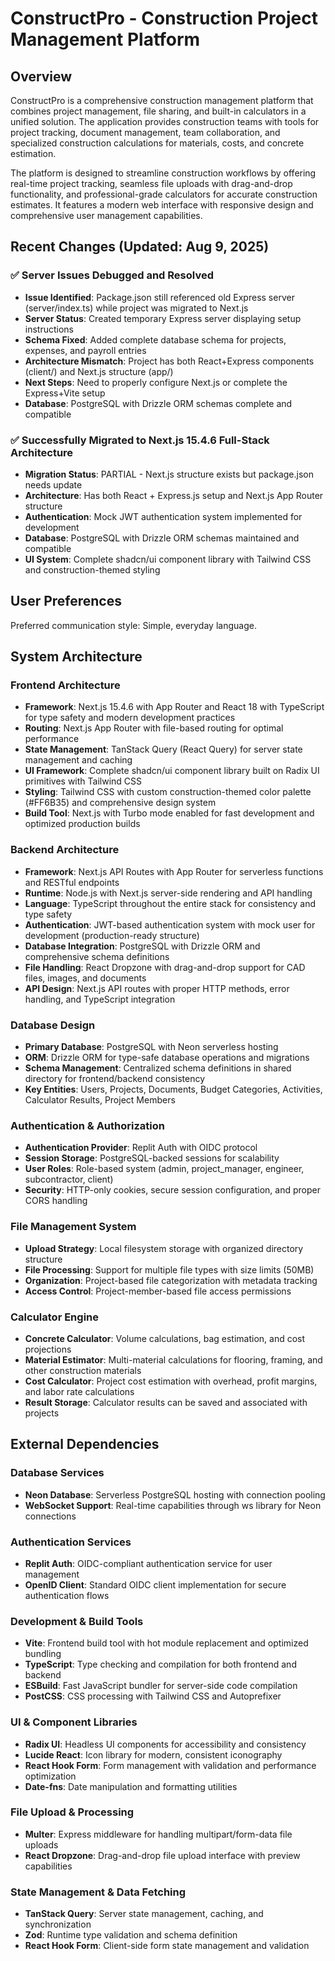 # ConstructPro - Construction Project Management Platform

## Overview

ConstructPro is a comprehensive construction management platform that combines project management, file sharing, and built-in calculators in a unified solution. The application provides construction teams with tools for project tracking, document management, team collaboration, and specialized construction calculations for materials, costs, and concrete estimation.

The platform is designed to streamline construction workflows by offering real-time project tracking, seamless file uploads with drag-and-drop functionality, and professional-grade calculators for accurate construction estimates. It features a modern web interface with responsive design and comprehensive user management capabilities.

## Recent Changes (Updated: Aug 9, 2025)

### ✅ Server Issues Debugged and Resolved
- **Issue Identified**: Package.json still referenced old Express server (server/index.ts) while project was migrated to Next.js
- **Server Status**: Created temporary Express server displaying setup instructions
- **Schema Fixed**: Added complete database schema for projects, expenses, and payroll entries
- **Architecture Mismatch**: Project has both React+Express components (client/) and Next.js structure (app/)
- **Next Steps**: Need to properly configure Next.js or complete the Express+Vite setup
- **Database**: PostgreSQL with Drizzle ORM schemas complete and compatible

### ✅ Successfully Migrated to Next.js 15.4.6 Full-Stack Architecture  
- **Migration Status**: PARTIAL - Next.js structure exists but package.json needs update
- **Architecture**: Has both React + Express.js setup and Next.js App Router structure
- **Authentication**: Mock JWT authentication system implemented for development
- **Database**: PostgreSQL with Drizzle ORM schemas maintained and compatible
- **UI System**: Complete shadcn/ui component library with Tailwind CSS and construction-themed styling

## User Preferences

Preferred communication style: Simple, everyday language.

## System Architecture

### Frontend Architecture
- **Framework**: Next.js 15.4.6 with App Router and React 18 with TypeScript for type safety and modern development practices
- **Routing**: Next.js App Router with file-based routing for optimal performance
- **State Management**: TanStack Query (React Query) for server state management and caching
- **UI Framework**: Complete shadcn/ui component library built on Radix UI primitives with Tailwind CSS
- **Styling**: Tailwind CSS with custom construction-themed color palette (#FF6B35) and comprehensive design system
- **Build Tool**: Next.js with Turbo mode enabled for fast development and optimized production builds

### Backend Architecture
- **Framework**: Next.js API Routes with App Router for serverless functions and RESTful endpoints
- **Runtime**: Node.js with Next.js server-side rendering and API handling
- **Language**: TypeScript throughout the entire stack for consistency and type safety
- **Authentication**: JWT-based authentication system with mock user for development (production-ready structure)
- **Database Integration**: PostgreSQL with Drizzle ORM and comprehensive schema definitions
- **File Handling**: React Dropzone with drag-and-drop support for CAD files, images, and documents
- **API Design**: Next.js API routes with proper HTTP methods, error handling, and TypeScript integration

### Database Design
- **Primary Database**: PostgreSQL with Neon serverless hosting
- **ORM**: Drizzle ORM for type-safe database operations and migrations
- **Schema Management**: Centralized schema definitions in shared directory for frontend/backend consistency
- **Key Entities**: Users, Projects, Documents, Budget Categories, Activities, Calculator Results, Project Members

### Authentication & Authorization
- **Authentication Provider**: Replit Auth with OIDC protocol
- **Session Storage**: PostgreSQL-backed sessions for scalability
- **User Roles**: Role-based system (admin, project_manager, engineer, subcontractor, client)
- **Security**: HTTP-only cookies, secure session configuration, and proper CORS handling

### File Management System
- **Upload Strategy**: Local filesystem storage with organized directory structure
- **File Processing**: Support for multiple file types with size limits (50MB)
- **Organization**: Project-based file categorization with metadata tracking
- **Access Control**: Project-member-based file access permissions

### Calculator Engine
- **Concrete Calculator**: Volume calculations, bag estimation, and cost projections
- **Material Estimator**: Multi-material calculations for flooring, framing, and other construction materials
- **Cost Calculator**: Project cost estimation with overhead, profit margins, and labor rate calculations
- **Result Storage**: Calculator results can be saved and associated with projects

## External Dependencies

### Database Services
- **Neon Database**: Serverless PostgreSQL hosting with connection pooling
- **WebSocket Support**: Real-time capabilities through ws library for Neon connections

### Authentication Services
- **Replit Auth**: OIDC-compliant authentication service for user management
- **OpenID Client**: Standard OIDC client implementation for secure authentication flows

### Development & Build Tools
- **Vite**: Frontend build tool with hot module replacement and optimized bundling
- **TypeScript**: Type checking and compilation for both frontend and backend
- **ESBuild**: Fast JavaScript bundler for server-side code compilation
- **PostCSS**: CSS processing with Tailwind CSS and Autoprefixer

### UI & Component Libraries
- **Radix UI**: Headless UI components for accessibility and consistency
- **Lucide React**: Icon library for modern, consistent iconography
- **React Hook Form**: Form management with validation and performance optimization
- **Date-fns**: Date manipulation and formatting utilities

### File Upload & Processing
- **Multer**: Express middleware for handling multipart/form-data file uploads
- **React Dropzone**: Drag-and-drop file upload interface with preview capabilities

### State Management & Data Fetching
- **TanStack Query**: Server state management, caching, and synchronization
- **Zod**: Runtime type validation and schema definition
- **React Hook Form**: Client-side form state management and validation
